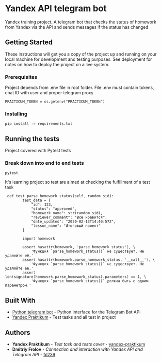 # Yandex API telegram bot

Yandex training project. A telegram bot that checks the status of homework from Yandex via the API and sends messages if the status has changed

## Getting Started

These instructions will get you a copy of the project up and running on your local machine for development and testing purposes. See deployment for notes on how to deploy the project on a live system.

### Prerequisites

Project depends from .env file in root folder. File .env must contain tokens, chat ID with user and proper telegram proxy

```
PRACTICUM_TOKEN = os.getenv("PRACTICUM_TOKEN")
```

### Installing

```
pip install -r requirements.txt
```

## Running the tests

Project covered with Pytest tests

### Break down into end to end tests

```
pytest
```
It's learning project so test are aimed at checking the fulfillment of a test task

```
 def test_parse_homework_status(self, random_sid):
        test_data = {
            "id": 123,
            "status": "approved",
            "homework_name": str(random_sid),
            "reviewer_comment": "Всё нравится",
            "date_updated": "2020-02-13T14:40:57Z",
            "lesson_name": "Итоговый проект"
        }

        import homework

        assert hasattr(homework, 'parse_homework_status'), \
            'Функция `parse_homework_status()` не существует. Не удаляйте её.'
        assert hasattr(homework.parse_homework_status, '__call__'), \
            'Функция `parse_homework_status()` не существует. Не удаляйте её.'
        assert len(signature(homework.parse_homework_status).parameters) == 1, \
            'Функция `parse_homework_status()` должна быть с одним параметром.'
```

## Built With

* [Python telegram bot](https://pypi.org/project/python-telegram-bot/) - Python interface for the Telegram Bot API
* [Yandex Praktikum](https://praktikum.yandex.ru/) - Test tasks and all test in project

## Authors

* **Yandex Praktikum** - *Test task and tests cover* - [yandex-praktikum](https://github.com/yandex-praktikum)
* **Dmitriy Frolov** - *Connection and interaction with Yandex API and Telegram API* - [fd239](https://github.com/fd239)
